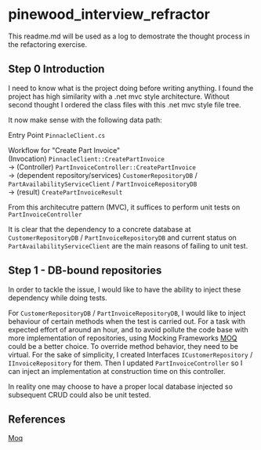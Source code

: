 # pinewood_interview_refractor
This readme.md will be used as a log to demostrate the thought process in the refactoring exercise.

## Step 0 Introduction
I need to know what is the project doing before writing anything.
I found the project has high similarity with a .net mvc style architecture.
Without second thought I ordered the class files with this .net mvc style file tree.

It now make sense with the following data path:

Entry Point `PinnacleClient.cs`

Workflow for "Create Part Invoice"  
(Invocation) `PinnacleClient::CreatePartInvoice`  
-> (Controller) `PartInvoiceController::CreatePartInvoice`  
-> (dependent repository/services) `CustomerRepositoryDB` / `PartAvailabilityServiceClient` / `PartInvoiceRepositoryDB`  
-> (result)
`CreatePartInvoiceResult`

From this architecutre pattern (MVC),
it suffices to perform unit tests on `PartInvoiceController`  

It is clear that the dependency to a concrete database at `CustomerRepositoryDB` / `PartInvoiceRepositoryDB` and current status on `PartAvailabilityServiceClient` are the main reasons of failing to unit test.

## Step 1 - DB-bound repositories
In order to tackle the issue, I would like to have the ability to inject these dependency while doing tests.

For `CustomerRepositoryDB` / `PartInvoiceRepositoryDB`, 
I would like to inject behaviour of certain methods when the test is carried out.
For a task with expected effort of around an hour, 
and to avoid pollute the code base with more implementation of repositories,
using Mocking Frameworks [MOQ](#moq) could be a better choice.
To override method behavior,
they need to be virtual.
For the sake of simplicity,
I created Interfaces `ICustomerRepository` / `IInvoiceRepository`  for them.
Then I updated `PartInvoiceController` so I can inject an implementation at construction time on this controller.  

In reality one may choose to have a proper local database injected so subsequent CRUD could also be unit tested.


## References
[Moq](https://github.com/Moq/moq4/wiki/Quickstart)
